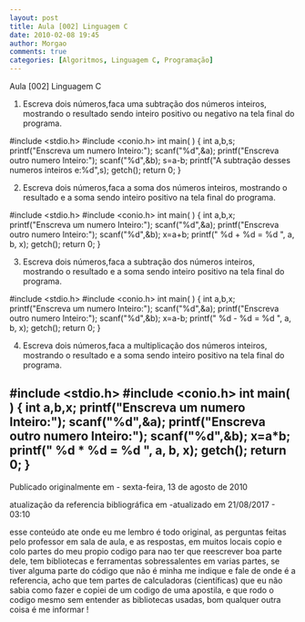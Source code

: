 ```yaml
---
layout: post
title: Aula [002] Linguagem C
date: 2010-02-08 19:45
author: Morgao
comments: true
categories: [Algoritmos, Linguagem C, Programação]
---
```

Aula [002] Linguagem C

1) Escreva dois números,faca uma subtração dos números inteiros, mostrando o resultado sendo inteiro positivo ou negativo na tela final do programa.

#include <stdio.h>
#include <conio.h>
int main( )
{
int a,b,s;
printf("Enscreva um numero Inteiro:");
scanf("%d",&a);
printf("Enscreva outro numero Inteiro:");
scanf("%d",&b);
s=a-b;
printf("A subtração desses numeros inteiros e:%d",s);
getch();
return 0;
}

2) Escreva dois números,faca a soma dos números inteiros, mostrando o resultado  e a soma sendo inteiro positivo na tela final do programa.

#include <stdio.h>
#include <conio.h>
int main( )
{
int a,b,x;
printf("Enscreva um numero Inteiro:");
scanf("%d",&a);
printf("Enscreva outro numero Inteiro:");
scanf("%d",&b);
x=a+b;
printf(" %d + %d = %d ", a, b, x);
getch();
return 0;
}

3) Escreva dois números,faca a subtração dos números inteiros, mostrando o resultado  e a soma sendo inteiro positivo na tela final do programa.

#include <stdio.h>
#include <conio.h>
int main( )
{
int a,b,x;
printf("Enscreva um numero Inteiro:");
scanf("%d",&a);
printf("Enscreva outro numero Inteiro:");
scanf("%d",&b);
x=a-b;
printf(" %d - %d = %d ", a, b, x);
getch();
return 0;
}

4) Escreva dois números,faca a multiplicação dos números inteiros, mostrando o resultado  e a soma sendo inteiro positivo na tela final do programa.

#include <stdio.h>
#include <conio.h>
int main( )
{
int a,b,x;
printf("Enscreva um numero Inteiro:");
scanf("%d",&a);
printf("Enscreva outro numero Inteiro:");
scanf("%d",&b);
x=a*b;
printf(" %d * %d = %d ", a, b, x);
getch();
return 0;
}
 -------------------------------------------------------------------------------------------------------------

Publicado originalmente em - sexta-feira, 13 de agosto de 2010

atualização da referencia bibliográfica em -atualizado em 21/08/2017 - 03:10

esse conteúdo ate onde eu me lembro é todo original, as perguntas feitas pelo professor em sala de aula, e as respostas, em muitos locais copio e colo partes do meu propio codigo para nao ter que reescrever boa parte dele, tem bibliotecas e ferramentas sobressalentes em varias partes, se tiver alguma parte do código que não é minha me indique e fale de onde é a referencia, acho que tem partes de calculadoras (científicas) que eu não sabia como fazer e copiei de um codigo de uma apostila, e que rodo o codigo mesmo sem entender as bibliotecas usadas, bom qualquer outra coisa é me informar !